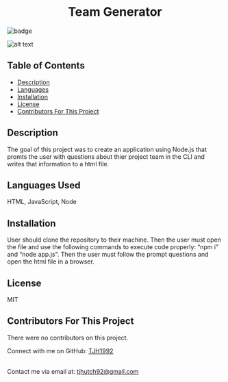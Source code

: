 
  <h1 align='center'>Team Generator</h1>

  ![badge](https://img.shields.io/badge/license-MIT-brightgreen)<br/>

  ![alt text](./develop./assests./teamgeneratorgif.gif)

  ## Table of Contents
  - [Description](#projectDescription)
  - [Languages](#projectLanguages)
  - [Installation](#projectInstallation)
  - [License](#projectLicense)
  - [Contributors For This Project](#projectContributors)

  ## Description
  The goal of this project was to create an application using Node.js  that promts the user with questions about thier project team in the CLI and writes that information to a html file. 

  ## Languages Used
  HTML, JavaScript, Node

  ## Installation
  User should clone the repository to their machine. Then the user must open the file and use the following commands to execute code properly: “npm i” and “node app.js". Then the user must follow the prompt questions and open the html file in a browser.

  ## License
  MIT

  ## Contributors For This Project
  There were no contributors on this project.

  Connect with me on GitHub: [TJH1992](https://github.com/TJH1992)<br />
  <br />

  Contact me via email at: tjhutch92@gmail.com<br />
  <br />